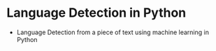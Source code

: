 # Language Detection in Python
* Language Detection from a piece of text using machine learning in Python

